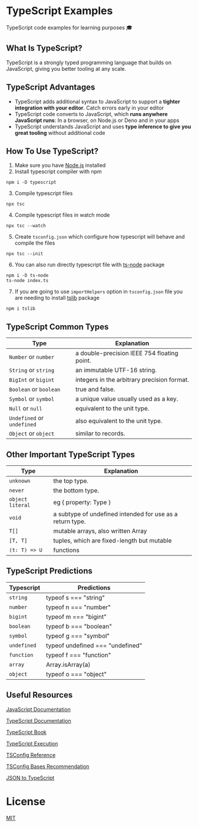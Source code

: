 # TypeScript Examples

TypeScript code examples for learning purposes 🎓

## What Is TypeScript?

TypeScript is a strongly typed programming language that builds on JavaScript, giving you better tooling at any scale.

## TypeScript Advantages

- TypeScript adds additional syntax to JavaScript to support a **tighter integration with your editor**. Catch errors early in your editor
- TypeScript code converts to JavaScript, which **runs anywhere JavaScript runs**: In a browser, on Node.js or Deno and in your apps
- TypeScript understands JavaScript and uses **type inference to give you great tooling** without additional code 

## How To Use TypeScript?

1. Make sure you have [Node.js](https://nodejs.org/en/) installed
2. Install typescript compiler with npm
```shell
npm i -D typescript
```
3. Compile typescript files
```shell
npx tsc
```
4. Compile typescript files in watch mode
```shell
npx tsc --watch
```
5. Create `tsconfig.json` which configure how typescript will behave and compile the files
```shell
npx tsc --init
```
6. You can also run directly typescript file with [ts-node](https://github.com/TypeStrong/ts-node) package
```shell
npm i -D ts-node
ts-node index.ts
```
7. If you are going to use `importHelpers` option in `tsconfig.json` file you are needing to install [tslib](https://github.com/Microsoft/tslib) package
```shell
npm i tslib
```

## TypeScript Common Types

| Type                       | Explanation                                 |
|----------------------------|---------------------------------------------|
| `Number` or `number`       | a double-precision IEEE 754 floating point. |
| `String` or `string`       | an immutable UTF-16 string.                 |
| `BigInt` or `bigint`       | integers in the arbitrary precision format. |
| `Boolean` or `boolean`     | true and false.                             |
| `Symbol` or `symbol`       | a unique value usually used as a key.       |
| `Null` or `null`           | equivalent to the unit type.                |
| `Undefined` or `undefined` | also equivalent to the unit type.           |
| `Object` or `object`       | similar to records.                         |

## Other Important TypeScript Types

| Type             | Explanation                                               |
|------------------|-----------------------------------------------------------|
| `unknown`        | the top type.                                             |
| `never`          | the bottom type.                                          |
| `object literal` | eg { property: Type }                                     |
| `void`           | a subtype of undefined intended for use as a return type. |
| `T[]`            | mutable arrays, also written Array                        |
| `[T, T]`         | tuples, which are fixed-length but mutable                |
| `(t: T) => U`    | functions                                                 |                                              

## TypeScript Predictions

| Typescript  | Predictions                      |
|-------------|----------------------------------|
| `string`    | typeof s === "string"            |
| `number`    | typeof n === "number"            |
| `bigint`    | typeof m === "bigint"            |
| `boolean`   | typeof b === "boolean"           |
| `symbol`    | typeof g === "symbol"            |
| `undefined` | typeof undefined === "undefined" |
| `function`  | typeof f === "function"          |
| `array`     | Array.isArray(a)                 |
| `object`    | typeof o === "object"            |


## Useful Resources

[JavaScript Documentation](https://developer.mozilla.org/en-US/docs/Web/JavaScript)

[TypeScript Documentation](https://www.typescriptlang.org/docs)

[TypeScript Book](https://basarat.gitbook.io/typescript)

[TypeScript Execution](https://typestrong.org/ts-node)

[TSConfig Reference](https://www.typescriptlang.org/tsconfig)

[TSConfig Bases Recommendation](https://github.com/tsconfig/bases)

[JSON to TypeScript](https://transform.tools/json-to-typescript)

# License

[MIT](LICENSE)
